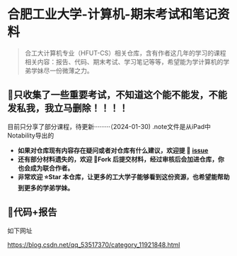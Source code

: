 # 合肥工业大学-计算机-期末考试和笔记资料



> 合工大计算机专业（HFUT-CS）相关仓库，含有作者这几年的学习的课程相关内容：报告、代码、期末考试、学习笔记等等，希望能为学计算机的学弟学妹尽一份微薄之力。

## 📖只收集了一些重要考试，不知道这个能不能发，不能发私我，我立马删除！！！！

目前只分享了部分课程，待更新·········（2024-01-30)
.note文件是从iPad中Notability导出的

- **如果对仓库现有内容存在疑问或者对仓库有什么建议，欢迎提 🎤 [issue]()**
- **还有部分材料遗失的，欢迎 🍴Fork 后提交材料，经过审核后会加进仓库，你也会成为联合作者。**
- **非常欢迎 ⭐Star 本仓库，让更多的工大学子能够看到这份资源，也希望能帮助到更多的学弟学妹。**

## 📑代码+报告

如下网址

https://blog.csdn.net/qq_53517370/category_11921848.html